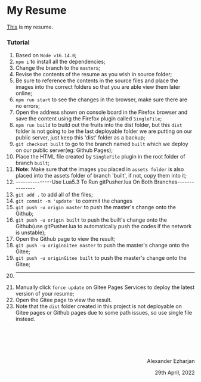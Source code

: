 # My Resume
[This](https://ezharjan.github.io/cv) is my resume.


### Tutorial

1. Based on `Node v16.14.0`;
2. `npm i` to install all the dependencies;
3. Change the branch to the `master`s;
4. Revise the contents of the resume as you wish in source folder;
5. Be sure to reference the contents in the source files and place the images into the correct folders so that you are able view them later online;
6. `npm run start` to see the changes in the browser, make sure there are no errors;
7. Open the address shown on console board in the Firefox browser and save the content using the Firefox plugin called `SingleFile`;
8. `npm run build` to build out the fruits into the dist folder, but this `dist` folder is not going to be the last deployable folder we are putting on our public server, just keep this 'dist' folder as a backup;
9. `git checkout built` to go to the branch named `built` which we deploy on our public server(eg: Github Pages);
10. Place the HTML file created by `SingleFile` plugin in the root folder of branch `built`;
11. **Note:** Make sure that the images you placed in `assets folder` is also placed into the assets folder of branch 'built', if not, copy them into it; 
12. ---------------Use Lua5.3 To Run gitPusher.lua On Both Branches---------------
13. `git add .` to add all of the files;
14. `git commit -m 'update'` to commit the changes
15. `git push -u origin master` to push the master's change onto the Github;
16. `git push -u origin built` to push the built's change onto the Github(use gitPusher.lua to automatically push the codes if the network is unstable);
17. Open the Github page to view the result;
18. `git push -u originGitee master` to push the master's change onto the Gitee;
19. `git push -u originGitee built` to push the master's change onto the Gitee;
20. ------------------------------------------------------------------------------
21. Manually click `force update` on Gitee Pages Services to deploy the latest version of your resume;
22. Open the Gitee page to view the result.
23. Note that the `dist` folder created in this project is not deployable on Gitee pages or Github pages due to some path issues, so use single file instead.

<br>
<br>
<br>
<br>

<p align="right">Alexander Ezharjan</p>
<p align="right">29th April, 2022</p>